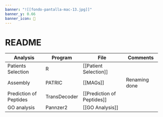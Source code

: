 ```yaml
---
banner: "![[fondo-pantalla-mac-13.jpg]]"
banner_y: 0.66
banner_icon: 🦠
---
```


# README

| Analysis               | Program      | File                       | Comments      |
| ---------------------- | ------------ | -------------------------- | ------------- |
| Patients Selection     | R            | [[Patient Selection]]      |               |
| Assembly               | PATRIC       | [[MAGs]]                   | Renaming done |
| Prediction of Peptides | TransDecoder | [[Prediction of Peptides]] |               |
| GO analysis            | Pannzer2     | [[GO Analysis]]            |               |
